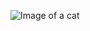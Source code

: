 ![Image of a cat](https://encrypted-tbn0.gstatic.com/images?q=tbn:ANd9GcT_wrhHMsePxwUEvBQR6pB3cEu3ZIKX_7duWA&usqp=CAU)
